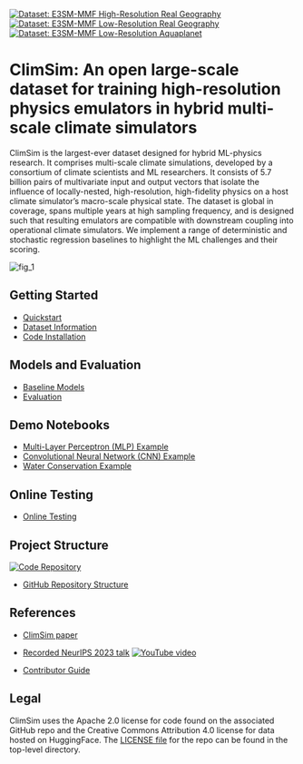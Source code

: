 [![Dataset: E3SM-MMF High-Resolution Real Geography](https://img.shields.io/badge/Dataset-%20High%20Resolution%20Real%20Geography-yellow?logo=🤗&style=flat-square)](https://huggingface.co/datasets/LEAP/ClimSim_high-res)
[![Dataset: E3SM-MMF Low-Resolution Real Geography](https://img.shields.io/badge/Dataset-%20Low%20Resolution%20Real%20Geography-yellow?logo=🤗&style=flat-square)](https://huggingface.co/datasets/LEAP/ClimSim_low-res)
[![Dataset: E3SM-MMF Low-Resolution Aquaplanet](https://img.shields.io/badge/Dataset-%20Low%20Resolution%20Aquaplanet-yellow?logo=🤗&style=flat-square)](https://huggingface.co/datasets/LEAP/ClimSim_low-res_aqua-planet)

# ClimSim: An open large-scale dataset for training high-resolution physics emulators in hybrid multi-scale climate simulators

ClimSim is the largest-ever dataset designed for hybrid ML-physics research. It comprises multi-scale climate simulations, developed by a consortium of climate scientists and ML researchers. It consists of 5.7 billion pairs of multivariate input and output vectors that isolate the influence of locally-nested, high-resolution, high-fidelity physics on a host climate simulator’s macro-scale physical state.
The dataset is global in coverage, spans multiple years at high sampling frequency, and is designed such that resulting emulators are compatible with downstream coupling into operational climate simulators. 
We implement a range of deterministic and stochastic regression baselines to highlight the ML challenges and their scoring. 

![fig_1](figures/fig_1.png)

## Getting Started

* [Quickstart](https://leap-stc.github.io/ClimSim/quickstart.html)
* [Dataset Information](https://leap-stc.github.io/ClimSim/dataset.html)
* [Code Installation](https://leap-stc.github.io/ClimSim/installation.html)

## Models and Evaluation

* [Baseline Models](https://leap-stc.github.io/ClimSim/models.html)
* [Evaluation](https://leap-stc.github.io/ClimSim/evaluating.html)

## Demo Notebooks

* [Multi-Layer Perceptron (MLP) Example](https://leap-stc.github.io/ClimSim/demo_notebooks/mlp_example.html)
* [Convolutional Neural Network (CNN) Example](https://leap-stc.github.io/ClimSim/demo_notebooks/cnn_example.html)
* [Water Conservation Example](https://leap-stc.github.io/ClimSim/demo_notebooks/water_conservation.html)

## Online Testing

* [Online Testing](https://github.com/leap-stc/ClimSim/online_testing.html)

## Project Structure

[![Code Repository](https://img.shields.io/badge/-Code%20Repository-181717?logo=github&style=for-the-badge)](https://github.com/leap-stc/ClimSim/tree/main)

* [GitHub Repository Structure](./ARCHITECTURE.md)


## References

* [ClimSim paper](https://arxiv.org/abs/2306.08754)
* [Recorded NeurIPS 2023 talk](https://www.youtube.com/watch?v=Wa1HXB_chYg)
[![YouTube video](https://img.youtube.com/vi/Wa1HXB_chYg/0.jpg)](https://www.youtube.com/watch?v=Wa1HXB_chYg)

* [Contributor Guide](https://leap-stc.github.io/ClimSim/CONTRIBUTING.html)


## Legal

ClimSim uses the Apache 2.0 license for code found on the associated GitHub repo and the Creative Commons Attribution 4.0 license for data hosted on HuggingFace. The [LICENSE file](https://github.com/leap-stc/ClimSim/blob/main/LICENSE) for the repo can be found in the top-level directory.
